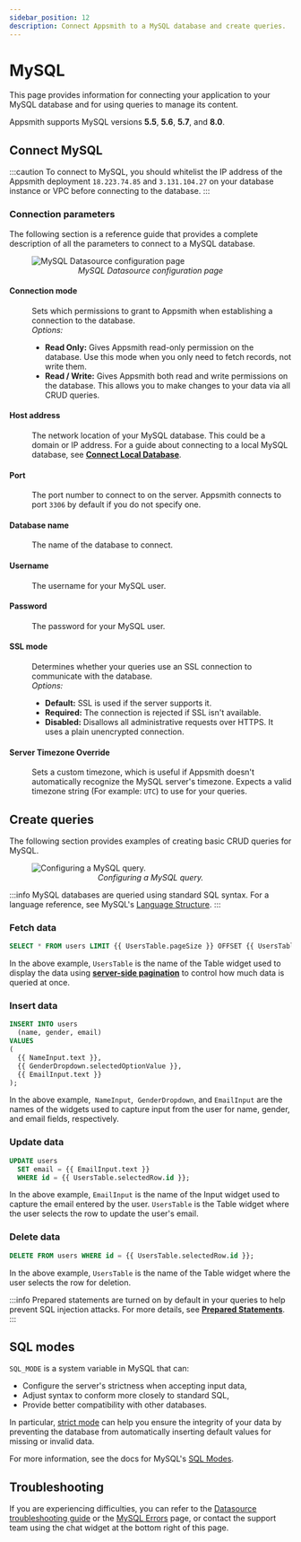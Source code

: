```yaml
---
sidebar_position: 12
description: Connect Appsmith to a MySQL database and create queries.
---
```

# MySQL

This page provides information for connecting your application to your MySQL database and for using queries to manage its content.

Appsmith supports MySQL versions **5.5**, **5.6**, **5.7**, and **8.0**.

## Connect MySQL

:::caution
To connect to MySQL, you should whitelist the IP address of the Appsmith deployment `18.223.74.85` and `3.131.104.27` on your database instance or VPC before connecting to the database.
:::

### Connection parameters

The following section is a reference guide that provides a complete description of all the parameters to connect to a MySQL database.

<figure>
  <img src="/img/mysql-datasource-config.png" style= {{width:"100%", height:"auto"}} alt="MySQL Datasource configuration page"/>
  <figcaption align = "center"><i>MySQL Datasource configuration page</i></figcaption>
</figure>

#### Connection mode

<dd>Sets which permissions to grant to Appsmith when establishing a connection to the database.</dd>
<dd><i>Options:</i>
  <ul>
    <li><b>Read Only:</b> Gives Appsmith read-only permission on the database. Use this mode when you only need to fetch records, not write them.</li>
    <li><b>Read / Write:</b> Gives Appsmith both read and write permissions on the database. This allows you to make changes to your data via all CRUD queries.</li>
  </ul>
</dd>

#### Host address

<dd>The network location of your MySQL database. This could be a domain or IP address. For a guide about connecting to a local MySQL database, see <a href="/connect-data/how-to-guides/how-to-work-with-local-apis-on-appsmith"><b>Connect Local Database</b></a>.</dd>

#### Port

<dd>The port number to connect to on the server. Appsmith connects to port <code>3306</code> by default if you do not specify one.</dd>

#### Database name

<dd>The name of the database to connect.</dd>

#### Username

<dd>The username for your MySQL user.
</dd>

#### Password

<dd>The password for your MySQL user.
</dd>

#### SSL mode

<dd>Determines whether your queries use an SSL connection to communicate with the database.</dd>
<dd><i>Options:</i>
  <ul>
    <li><b>Default:</b> SSL is used if the server supports it.</li>
    <li><b>Required:</b> The connection is rejected if SSL isn't available.</li>
    <li><b>Disabled:</b> Disallows all administrative requests over HTTPS. It uses a plain unencrypted connection.</li>
  </ul>
</dd>

#### Server Timezone Override

<dd>Sets a custom timezone, which is useful if Appsmith doesn't automatically recognize the MySQL server's timezone. Expects a valid timezone string (For example: <code>UTC</code>) to use for your queries.
</dd>

## Create queries

The following section provides examples of creating basic CRUD queries for MySQL.

<figure>
  <img src="/img/mysql-query-config.png" style={{width: "100%", height: "auto"}} alt="Configuring a MySQL query." />
  <figcaption align="center"><i>Configuring a MySQL query.</i></figcaption>
</figure>

:::info
MySQL databases are queried using standard SQL syntax. For a language reference, see MySQL's [Language Structure](https://dev.mysql.com/doc/refman/8.0/en/language-structure.html).
:::

### Fetch data

```sql
SELECT * FROM users LIMIT {{ UsersTable.pageSize }} OFFSET {{ UsersTable.pageOffset }};
```

In the above example, `UsersTable` is the name of the Table widget used to display the data using [**server-side pagination**](/reference/widgets/table#server-side-pagination) to control how much data is queried at once.


### Insert data

```sql
INSERT INTO users
  (name, gender, email)
VALUES
(
  {{ NameInput.text }},
  {{ GenderDropdown.selectedOptionValue }},
  {{ EmailInput.text }}
);
```

In the above example,  `NameInput`,  `GenderDropdown`,  and `EmailInput` are the names of the widgets used to capture input from the user for name, gender, and email fields, respectively.

### Update data

```sql
UPDATE users
  SET email = {{ EmailInput.text }}
  WHERE id = {{ UsersTable.selectedRow.id }};
```

In the above example, `EmailInput` is the name of the Input widget used to capture the email entered by the user. `UsersTable` is the Table widget where the user selects the row to update the user's email.

### Delete data

```sql
DELETE FROM users WHERE id = {{ UsersTable.selectedRow.id }};
```

In the above example, `UsersTable` is the name of the Table widget where the user selects the row for deletion.

:::info
Prepared statements are turned on by default in your queries to help prevent SQL injection attacks. For more details, see [**Prepared Statements**](/connect-data/concepts/how-to-use-prepared-statements).
:::

## SQL modes

```SQL_MODE``` is a system variable in MySQL that can:

* Configure the server's strictness when accepting input data,
* Adjust syntax to conform more closely to standard SQL,
* Provide better compatibility with other databases.

In particular, [strict mode](https://dev.mysql.com/doc/refman/8.0/en/sql-mode.html#sql-mode-strict) can help you ensure the integrity of your data by preventing the database from automatically inserting default values for missing or invalid data.

For more information, see the docs for MySQL's [SQL Modes](https://dev.mysql.com/doc/refman/8.0/en/sql-mode.html).

## Troubleshooting

If you are experiencing difficulties, you can refer to the [Datasource troubleshooting guide](/help-and-support/troubleshooting-guide/action-errors/datasource-errors) or the [MySQL Errors](/help-and-support/troubleshooting-guide/action-errors/mysql-plugin-errors) page, or contact the support team using the chat widget at the bottom right of this page.